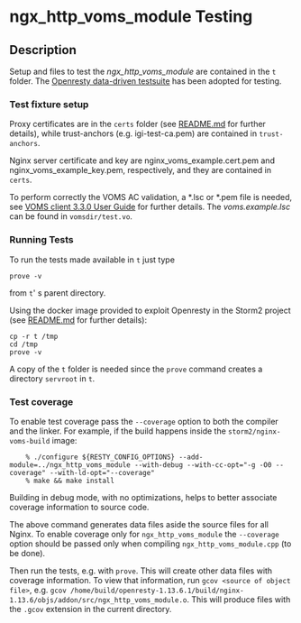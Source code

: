 # ngx\_http\_voms\_module Testing 

## Description

Setup and files to test the *ngx\_http\_voms\_module* are contained in the `t` folder. The [Openresty data-driven testsuite](https://openresty.gitbooks.io/programming-openresty/content/testing/) has been adopted for testing.

### Test fixture setup 

Proxy certificates are in the `certs` folder (see [README.md](certs/README.md) for further details), while trust-anchors (e.g. igi-test-ca.pem) are contained in `trust-anchors`. 

Nginx server certificate and key are nginx\_voms\_example.cert.pem and nginx\_voms\_example\_key.pem, respectively, and they are contained in `certs`.

To perform correctly the VOMS AC validation, a \*.lsc or \*.pem file is needed, see [VOMS client 3.3.0 User Guide](http://italiangrid.github.io/voms/documentation/voms-clients-guide/3.0.3/) for further details. The *voms.example.lsc* can be found in `vomsdir/test.vo`.

### Running Tests

To run the tests made available in `t` just type

	prove -v 

from `t`' s parent directory.

Using the docker image provided to exploit Openresty in the Storm2 project (see [README.md](../README.md) for further details):

    cp -r t /tmp
    cd /tmp
    prove -v

A copy of the `t` folder is needed since the `prove` command creates a directory `servroot` in `t`.  

### Test coverage

To enable test coverage pass the `--coverage` option to both the compiler and the linker. For example, if the build happens inside the ``storm2/nginx-voms-build`` image:

```
    % ./configure ${RESTY_CONFIG_OPTIONS} --add-module=../ngx_http_voms_module --with-debug --with-cc-opt="-g -O0 --coverage" --with-ld-opt="--coverage"
    % make && make install
```

Building in debug mode, with no optimizations, helps to better associate coverage information to source code.

The above command generates data files aside the source files for all Nginx. To enable coverage only for ``ngx_http_voms_module`` the ``--coverage`` option should be passed only when compiling ``ngx_http_voms_module.cpp`` (to be done).

Then run the tests, e.g. with `prove`. This will create other data files with coverage information. To view that information, run `gcov <source of object file>`, e.g. `gcov /home/build/openresty-1.13.6.1/build/nginx-1.13.6/objs/addon/src/ngx_http_voms_module.o`. This will produce files with the ``.gcov`` extension in the current directory.

